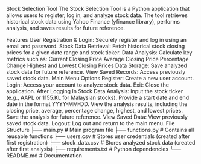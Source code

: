 Stock Selection Tool
The Stock Selection Tool is a Python application that allows users to register, log in, and analyze stock data. The tool retrieves historical stock data using Yahoo Finance (yfinance library), performs analysis, and saves results for future reference.

Features
User Registration & Login: Securely register and log in using an email and password.
Stock Data Retrieval: Fetch historical stock closing prices for a given date range and stock ticker.
Data Analysis: Calculate key metrics such as:
Current Closing Price
Average Closing Price
Percentage Change
Highest and Lowest Closing Prices
Data Storage: Save analyzed stock data for future reference.
View Saved Records: Access previously saved stock data.
Main Menu Options
Register: Create a new user account.
Login: Access your account to analyze stock data.
Exit: Close the application.
After Logging In
Stock Data Analysis:
Input the stock ticker (e.g., AAPL or 1155.KL for Malaysian stocks).
Provide a start date and end date in the format YYYY-MM-DD.
View the analysis results, including the closing price, average, percentage change, highest, and lowest prices.
Save the analysis for future reference.
View Saved Data:
View previously saved stock data.
Logout:
Log out and return to the main menu.
File Structure
├── main.py             # Main program file
├── functions.py        # Contains all reusable functions
├── users.csv           # Stores user credentials (created after first registration)
├── stock_data.csv      # Stores analyzed stock data (created after first analysis)
├── requirements.txt    # Python dependencies
└── README.md           # Documentation